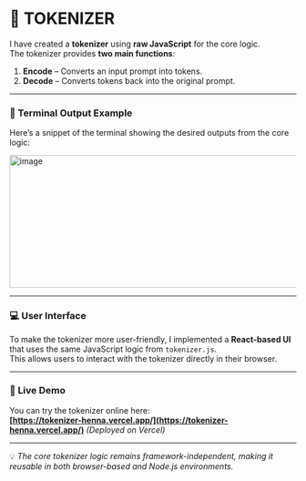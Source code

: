 # 📝 TOKENIZER

I have created a **tokenizer** using **raw JavaScript** for the core logic.  
The tokenizer provides **two main functions**:

1. **Encode** – Converts an input prompt into tokens.  
2. **Decode** – Converts tokens back into the original prompt.

---

### 📌 Terminal Output Example
Here’s a snippet of the terminal showing the desired outputs from the core logic:

<img width="975" height="233" alt="image" src="https://github.com/user-attachments/assets/fc414121-e39f-4a18-a401-5e6636496ebe" />

---

### 💻 User Interface
To make the tokenizer more user-friendly, I implemented a **React-based UI** that uses the same JavaScript logic from `tokenizer.js`.  
This allows users to interact with the tokenizer directly in their browser.

---

### 🚀 Live Demo
You can try the tokenizer online here:  
**[https://tokenizer-henna.vercel.app/](https://tokenizer-henna.vercel.app/)** *(Deployed on Vercel)*

---

💡 *The core tokenizer logic remains framework-independent, making it reusable in both browser-based and Node.js environments.*

